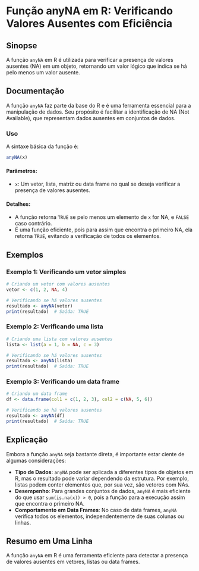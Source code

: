 <!--
Meta Description: # Função anyNA em R: Verificando Valores Ausentes com Eficiência ## Sinopse A função `anyNA` em R é utilizada para verificar a presença de valores aus...
Meta Keywords: anyna, ausentes, função, valores, verificando
-->

# Função anyNA em R: Verificando Valores Ausentes com Eficiência

## Sinopse
A função `anyNA` em R é utilizada para verificar a presença de valores ausentes (NA) em um objeto, retornando um valor lógico que indica se há pelo menos um valor ausente.

## Documentação
A função `anyNA` faz parte da base do R e é uma ferramenta essencial para a manipulação de dados. Seu propósito é facilitar a identificação de NA (Not Available), que representam dados ausentes em conjuntos de dados. 

### Uso
A sintaxe básica da função é:

```R
anyNA(x)
```

#### Parâmetros:
- `x`: Um vetor, lista, matriz ou data frame no qual se deseja verificar a presença de valores ausentes.

#### Detalhes:
- A função retorna `TRUE` se pelo menos um elemento de `x` for NA, e `FALSE` caso contrário.
- É uma função eficiente, pois para assim que encontra o primeiro NA, ela retorna `TRUE`, evitando a verificação de todos os elementos.

## Exemplos

### Exemplo 1: Verificando um vetor simples
```R
# Criando um vetor com valores ausentes
vetor <- c(1, 2, NA, 4)

# Verificando se há valores ausentes
resultado <- anyNA(vetor)
print(resultado)  # Saída: TRUE
```

### Exemplo 2: Verificando uma lista
```R
# Criando uma lista com valores ausentes
lista <- list(a = 1, b = NA, c = 3)

# Verificando se há valores ausentes
resultado <- anyNA(lista)
print(resultado)  # Saída: TRUE
```

### Exemplo 3: Verificando um data frame
```R
# Criando um data frame
df <- data.frame(col1 = c(1, 2, 3), col2 = c(NA, 5, 6))

# Verificando se há valores ausentes
resultado <- anyNA(df)
print(resultado)  # Saída: TRUE
```

## Explicação
Embora a função `anyNA` seja bastante direta, é importante estar ciente de algumas considerações:

- **Tipo de Dados**: `anyNA` pode ser aplicada a diferentes tipos de objetos em R, mas o resultado pode variar dependendo da estrutura. Por exemplo, listas podem conter elementos que, por sua vez, são vetores com NAs.
- **Desempenho**: Para grandes conjuntos de dados, `anyNA` é mais eficiente do que usar `sum(is.na(x)) > 0`, pois a função para a execução assim que encontra o primeiro NA.
- **Comportamento em Data Frames**: No caso de data frames, `anyNA` verifica todos os elementos, independentemente de suas colunas ou linhas.

## Resumo em Uma Linha
A função `anyNA` em R é uma ferramenta eficiente para detectar a presença de valores ausentes em vetores, listas ou data frames.